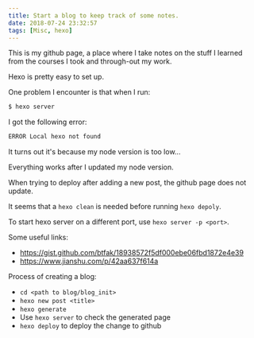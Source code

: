 ```yaml
---
title: Start a blog to keep track of some notes.
date: 2018-07-24 23:32:57
tags: [Misc, hexo]
---
```

This is my github page, a place where I take notes on the stuff I learned from the courses I took and through-out my work.

Hexo is pretty easy to set up.

One problem I encounter is that when I run:
``` bash
$ hexo server
```

I got the following error:
``` bash
ERROR Local hexo not found
```

It turns out it's because my node version is too low...

Everything works after I updated my node version.

When trying to deploy after adding a new post, the github page does not update.

It seems that a `hexo clean` is needed before running `hexo depoly`.

To start hexo server on a different port, use `hexo server -p <port>`.

Some useful links:
* https://gist.github.com/btfak/18938572f5df000ebe06fbd1872e4e39
* https://www.jianshu.com/p/42aa637f614a

Process of creating a blog:
- `cd <path to blog/blog_init>`
- `hexo new post <title>`
- `hexo generate`
- Use `hexo server` to check the generated page
- `hexo deploy` to deploy the change to github

